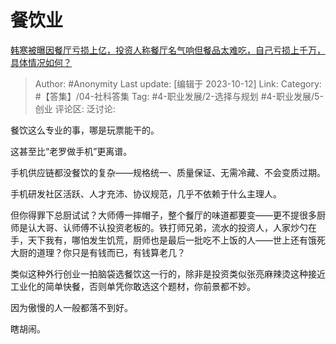 # 餐饮业
[韩寒被曝因餐厅亏损上亿，投资人称餐厅名气响但餐品太难吃，自己亏损上千万，具体情况如何？](https://www.zhihu.com/question/625753258/answer/3247527275)

> Author: #Anonymity
> Last update: [编辑于 2023-10-12]
> Link:
> Category: #【答集】/04-社科答集
> Tag: #4-职业发展/2-选择与规划 #4-职业发展/5-创业
> 评论区:
> 泛讨论:

餐饮这么专业的事，哪是玩票能干的。

这甚至比“老罗做手机”更离谱。

手机供应链都没餐饮的复杂——规格统一、质量保证、无需冷藏、不会变质过期。

手机研发社区活跃、人才充沛、协议规范，几乎不依赖于什么主理人。

但你得罪下总厨试试？大师傅一摔帽子，整个餐厅的味道都要变——更不提很多厨师是认大哥、认师傅不认投资老板的。铁打师兄弟，流水的投资人，人家炒勺在手，天下我有，哪怕发生饥荒，厨师也是最后一批吃不上饭的人——世上还有饿死大厨的道理？你只是有钱而已，有钱算老几？

类似这种外行创业一拍脑袋选餐饮这一行的，除非是投资类似张亮麻辣烫这种接近工业化的简单快餐，否则单凭你敢选这个题材，你前景都不妙。

因为傲慢的人一般都落不到好。

瞎胡闹。
